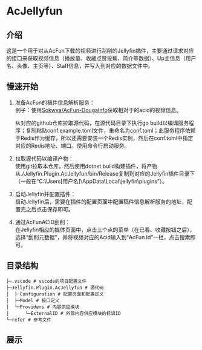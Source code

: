 # AcJellyfun
## 介绍
这是一个用于对从AcFun下载的视频进行刮削的Jellyfin插件，主要通过请求对应的接口来获取视频信息（播放量、收藏点赞投蕉、简介等数据）、Up主信息（用户名、头像、主页等）、Staff信息，并写入到对应的数据文件中。
## 慢速开始
1. 准备AcFun的稿件信息解析服务：  
    例子：使用[Sokwva/AcFun-DougaInfo](https://github.com/Sokwva/AcFun-DougaInfo)获取相对于的acid的视频信息。

    从对应的github仓库拉取源代码，在源代码目录下执行go build以编译服务程序；复制粘贴conf.example.toml文件，重命名为conf.toml；此服务程序依赖于Redis作为缓存，所以还需要安装一个Redis实例，然后在conf.toml中指定对应的Redis地址、端口。使用命令行启动服务。

2. 拉取源代码以编译产物：  
    使用git拉取本仓库，然后使用dotnet build构建插件，将产物从./Jellyfin.Plugin.AcJellyfun/bin/Release复制到对应的Jellyfin插件目录下（一般在“C:\Users\[用户名]\AppData\Local\jellyfin\plugins”）。

3. 启动Jellyfin并配置插件：  
    启动Jellyfin后，需要在插件的配置页面中配置稿件信息解析服务的地址，配置完之后点击保存即可。

4. 通过AcFunACID刮削：   
    在Jellyfin相应的媒体页面中，点击三个点的菜单（在已看、收藏按钮之后），选择“刮削元数据”，并将视频对应的Acid输入到“AcFun Id”一栏，点击搜索即可。
## 目录结构
```text
├─.vscode # vscode的项目配置文件
├─Jellyfin.Plugin.AcJellyfun # 源代码
│  ├─Configuration # 配置页面和配置定义
│  ├─Model # 接口定义
│  └─Providers # 内容供应模块
│      └─ExternalID # 外部内容供应模块的标识ID
└─refer # 参考文件
```

## 展示
